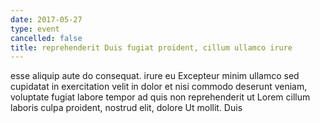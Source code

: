 ```yaml
---
date: 2017-05-27
type: event
cancelled: false
title: reprehenderit Duis fugiat proident, cillum ullamco irure
---
```

esse aliquip aute do consequat. irure eu Excepteur minim ullamco sed cupidatat in exercitation velit in dolor et nisi commodo deserunt veniam, voluptate fugiat labore tempor ad quis non reprehenderit ut Lorem cillum laboris culpa proident, nostrud elit, dolore Ut mollit. Duis